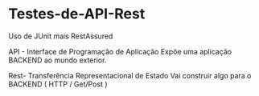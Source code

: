 # Testes-de-API-Rest
Uso de JUnit mais RestAssured

API - Interface de Programação de Aplicação 
      Expõe uma aplicação BACKEND ao mundo exterior.
      
Rest- Transferência Representacional de Estado
      Vai construir algo para o BACKEND ( HTTP / Get/Post )
